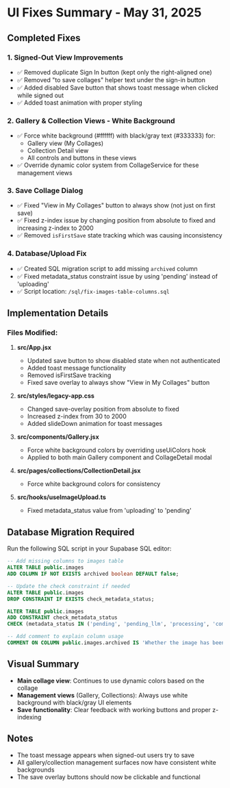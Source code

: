 # UI Fixes Summary - May 31, 2025

## Completed Fixes

### 1. **Signed-Out View Improvements**
- ✅ Removed duplicate Sign In button (kept only the right-aligned one)
- ✅ Removed "to save collages" helper text under the sign-in button
- ✅ Added disabled Save button that shows toast message when clicked while signed out
- ✅ Added toast animation with proper styling

### 2. **Gallery & Collection Views - White Background**
- ✅ Force white background (#ffffff) with black/gray text (#333333) for:
  - Gallery view (My Collages)
  - Collection Detail view
  - All controls and buttons in these views
- ✅ Override dynamic color system from CollageService for these management views

### 3. **Save Collage Dialog**
- ✅ Fixed "View in My Collages" button to always show (not just on first save)
- ✅ Fixed z-index issue by changing position from absolute to fixed and increasing z-index to 2000
- ✅ Removed `isFirstSave` state tracking which was causing inconsistency

### 4. **Database/Upload Fix**
- ✅ Created SQL migration script to add missing `archived` column
- ✅ Fixed metadata_status constraint issue by using 'pending' instead of 'uploading'
- ✅ Script location: `/sql/fix-images-table-columns.sql`

## Implementation Details

### Files Modified:
1. **src/App.jsx**
   - Updated save button to show disabled state when not authenticated
   - Added toast message functionality
   - Removed isFirstSave tracking
   - Fixed save overlay to always show "View in My Collages" button

2. **src/styles/legacy-app.css**
   - Changed save-overlay position from absolute to fixed
   - Increased z-index from 30 to 2000
   - Added slideDown animation for toast messages

3. **src/components/Gallery.jsx**
   - Force white background colors by overriding useUiColors hook
   - Applied to both main Gallery component and CollageDetail modal

4. **src/pages/collections/CollectionDetail.jsx**
   - Force white background colors for consistency

5. **src/hooks/useImageUpload.ts**
   - Fixed metadata_status value from 'uploading' to 'pending'

## Database Migration Required
Run the following SQL script in your Supabase SQL editor:

```sql
-- Add missing columns to images table
ALTER TABLE public.images 
ADD COLUMN IF NOT EXISTS archived boolean DEFAULT false;

-- Update the check constraint if needed
ALTER TABLE public.images 
DROP CONSTRAINT IF EXISTS check_metadata_status;

ALTER TABLE public.images 
ADD CONSTRAINT check_metadata_status 
CHECK (metadata_status IN ('pending', 'pending_llm', 'processing', 'complete', 'error', 'skipped'));

-- Add comment to explain column usage
COMMENT ON COLUMN public.images.archived IS 'Whether the image has been archived/soft deleted by the user';
```

## Visual Summary
- **Main collage view**: Continues to use dynamic colors based on the collage
- **Management views** (Gallery, Collections): Always use white background with black/gray UI elements
- **Save functionality**: Clear feedback with working buttons and proper z-indexing

## Notes
- The toast message appears when signed-out users try to save
- All gallery/collection management surfaces now have consistent white backgrounds
- The save overlay buttons should now be clickable and functional
